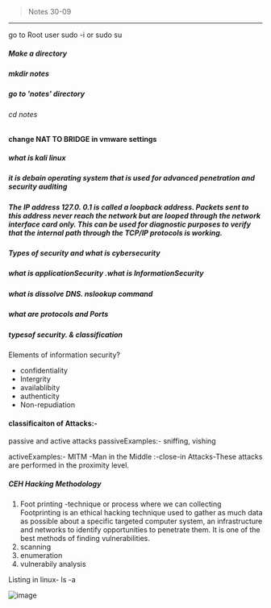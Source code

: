  >  Notes  30-09

---

go to Root user
 sudo -i  or sudo su

#####  Make a directory 
   ##### mkdir notes

#####  go to 'notes'  directory
  ###### cd notes

#### change NAT TO BRIDGE in vmware settings

##### what is kali linux
##### it is debain operating system that is used for advanced penetration and security auditing  


##### The IP address 127.0. 0.1 is called a loopback address. Packets sent to this address never reach the network but are looped through  the network interface card only. This can be used for diagnostic purposes to verify that the internal path through the TCP/IP protocols is working.
##### Types of security and what is cybersecurity
##### what is applicationSecurity .what is InformationSecurity
##### what is dissolve DNS. nslookup command
##### what are protocols and Ports
##### typesof security. & classification

Elements of information security?
- confidentiality
- Intergrity
- availablibity
- authenticity
- Non-repudiation

#### classificaiton of Attacks:-
passive and active attacks
passiveExamples:- sniffing, vishing </br>

activeExamples:- MITM -Man in the Middle
              :-close-in Attacks-These attacks are performed in the proximity level. 


 ##### CEH Hacking Methodology

1. Foot printing   -technique or process where we can collecting Footprinting is an ethical hacking technique used to gather as much data as possible about a specific targeted computer system, an infrastructure and networks to identify opportunities to penetrate them. It is one of the best methods of finding vulnerabilities.
2. scanning
3. enumeration
4. vulnerabily analysis

Listing in linux-  ls -a 

![image](https://github.com/user-attachments/assets/2bfdf185-4315-48c3-b46c-8532ff0dbf1c)

